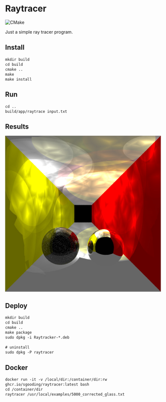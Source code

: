 # Raytracer
![CMake](https://github.com/sgooding/Raytracer/workflows/CMake/badge.svg)

Just a simple ray tracer program.

## Install
```
mkdir build
cd build
cmake ..
make
make install
```
## Run
```
cd ..
build/app/raytrace input.txt
```

## Results
![Result](output_test.jpg)

## Deploy
```
mkdir build
cd build
cmake ..
make package
sudo dpkg -i Raytracker-*.deb

# uninstall
sudo dpkg -P raytracer
```

## Docker
```
docker run -it -v /local/dir:/container/dir:rw ghcr.io/sgooding/raytracer:latest bash
cd /container/dir
raytracer /usr/local/examples/5000_corrected_glass.txt
```